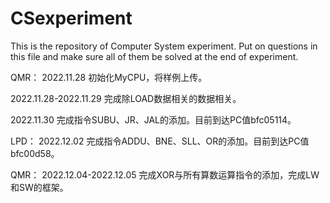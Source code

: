 # CSexperiment
This is the repository of Computer System experiment.
Put on questions in this file and make sure all of them be solved at the end of experiment.

QMR：
2022.11.28
初始化MyCPU，将样例上传。

2022.11.28-2022.11.29
完成除LOAD数据相关的数据相关。

2022.11.30
完成指令SUBU、JR、JAL的添加。目前到达PC值bfc05114。

LPD：
2022.12.02
完成指令ADDU、BNE、SLL、OR的添加。目前到达PC值bfc00d58。

QMR：
2022.12.04-2022.12.05
完成XOR与所有算数运算指令的添加，完成LW和SW的框架。
